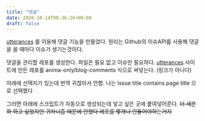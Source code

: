 ```yaml
---
title: "댓글"
date: 2020-10-14T08:36:26+09:00
draft: false
---
```


[utterances](https://utteranc.es/) 를 이용해 댓글 기능을 만들었다.
원리는 Github의 이슈API를 사용해 댓글을 쓸 때마다 이슈가 생기는것이다.

댓글을 관리할 레포를 생성한다. 파일은 필요 없고 이슈만 필요하다.
[utterances](https://utteranc.es) 사이트에 만든 레포를 anima-only/blog-comments 식으로 써넣는다. (링크가 아니다)

아래에 선택지가 있는데 번역 귀찮아서 안함. 나는 Issue title contains page title 으로 선택했다

그러면 아래에 스크립트가 자동으로 생성되는데 넣고 싶은 곳에 붙여넣어준다. ~~더 세분화 하고 싶었지만 귀차니즘 때문에 안했다 레포를 몇개나 만들어야하는거지~~
